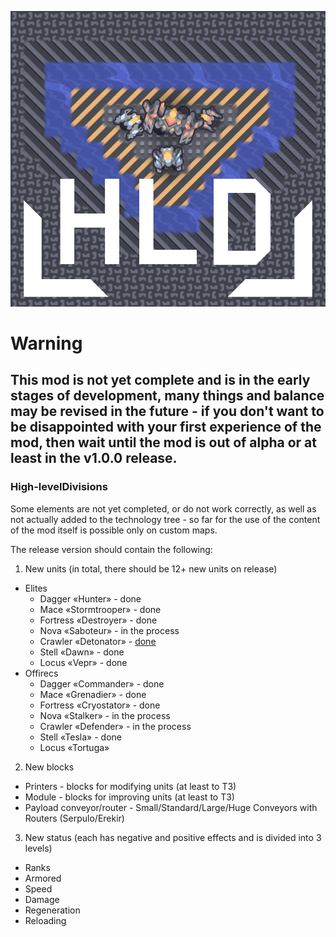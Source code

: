 ![HLD](https://github.com/Dong-Wo-Long/High-levelDivisions/blob/main/icon.png)

# Warning
## This mod is not yet complete and is in the early stages of development, many things and balance may be revised in the future - if you don't want to be disappointed with your first experience of the mod, then wait until the mod is out of alpha or at least in the v1.0.0 release.
### High-levelDivisions
Some elements are not yet completed, or do not work correctly, as well as not actually added to the technology tree - so far for the use of the content of the mod itself is possible only on custom maps.

The release version should contain the following:
1. New units (in total, there should be 12+ new units on release)
- Elites
  - Dagger «Hunter» - done
  - Mace «Stormtrooper» - done
  - Fortress «Destroyer» - done
  - Nova «Saboteur» - in the process
  - Crawler «Detonator» - [done](https://github.com/Bloody-Ocean/bloodyVisual/blob/main/sprites-override/crawler.png)
  - Stell «Dawn» - done
  - Locus «Vepr» - done
- Offirecs
  - Dagger «Commander» - done
  - Mace «Grenadier» - done
  - Fortress «Cryostator» - done
  - Nova «Stalker» - in the process
  - Crawler «Defender» - in the process
  - Stell «Tesla» - done
  - Locus «Tortuga»
2. New blocks
- Printers - blocks for modifying units (at least to T3)
- Module - blocks for improving units (at least to T3)
- Payload conveyor/router - Small/Standard/Large/Huge Conveyors with Routers (Serpulo/Erekir)
3. New status (each has negative and positive effects and is divided into 3 levels)
- Ranks
- Armored
- Speed
- Damage
- Regeneration
- Reloading
